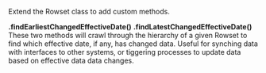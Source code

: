 Extend the Rowset class to add custom methods.

**.findEarliestChangedEffectiveDate()**
**.findLatestChangedEffectiveDate()**
These two methods will crawl through the hierarchy of a given Rowset to find which effective date, if any, has changed data.
Useful for synching data with interfaces to other systems, or tiggering processes to update data based on effective data data changes.
